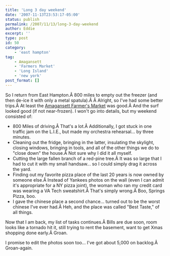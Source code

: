 ```yaml
---
title: 'Long 3 day weekend'
date: '2007-11-13T23:53:17-05:00'
status: publish
permalink: /2007/11/13/long-3-day-weekend
author: Eddie
excerpt: ''
type: post
id: 50
category:
    - 'east hampton'
tag:
    - Amagansett
    - 'Farmers Market'
    - 'Long Island'
    - 'new york'
post_format: []
---
```

So I return from East Hampton.Â 800 miles to empty out the freezer (and then de-ice it with only a metal spatula).Â Â Alright, so I've had some better trips.Â At least the [Amagansett Farmer's Market](http://flickr.com/photos/ed_welker/499972493/) was good.Â And the surf looked good (if not near-frozen). I won't go into details, but my weekend consisted of:

- 800 Miles of driving.Â That's a lot.Â Additionally, I got stuck in one traffic jam on the L.I.E., but made my orchestra rehearsal... by three minutes.
- Cleaning out the fridge, bringing in the latter, insulating the skylight, closing windows, bringing in tools, and all of the other things we do to "close down" the house.Â Not sure why I did it all myself.
- Cutting the large fallen branch of a red-pine tree.Â It was so large that I had to cut it with my small handsaw... so I could simply drag it across the yard.
- Finding out my favorite pizza place of the last 20 years is now owned by someone else.Â Instead of Yankees photos on the wall (even I can admit it's appropriate for a NY pizza joint), the woman who ran my credit card was wearing a VA Tech sweatshirt.Â That's simply wrong.Â Boo, Springs Pizza, boo.
- I gave the chinese place a second chance... turned out to be the worst chinese I've ever had.Â Heh, and the place was called "Best Taste," of all things.

Now that I am back, my list of tasks continues.Â Bills are due soon, room looks like a tornado hit it, still trying to rent the basement, want to get Xmas shopping done early.Â Groan.

I promise to edit the photos soon too... I've got about 5,000 on backlog.Â Groan-again.